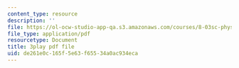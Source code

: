 ```yaml
---
content_type: resource
description: ''
file: https://ol-ocw-studio-app-qa.s3.amazonaws.com/courses/8-03sc-physics-iii-vibrations-and-waves-fall-2016/de261e0c165f5e63f65534a0ac934eca_BX4QPdP7fT8.pdf
file_type: application/pdf
resourcetype: Document
title: 3play pdf file
uid: de261e0c-165f-5e63-f655-34a0ac934eca
---
```

